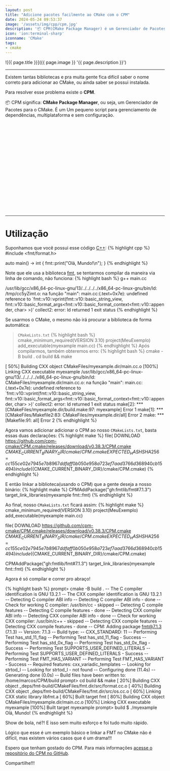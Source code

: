 ```yaml
---
layout: post
title: "Adicione pacotes facilmente ao CMake com o CPM"
date: 2024-05-24 09:53:37
image: '/assets/img/cpp/cpm.jpg'
description: '📦 CPM(CMake Package Manager) é um Gerenciador de Pacotes para o CMake.'
icon: 'ion:terminal-sharp'
iconname: 'CMake'
tags:
- cmake
---
```


![{{ page.title }}]({{ page.image }} '{{ page.description }}')

---

Existem tantas bibliotecas e pra muita gente fica difícil saber o nome correto para adicionar ao CMake, ou ainda saber se possui instalada.

Para resolver esse problema existe o **CPM**.

📦 CPM significa: **CMake Package Manager**, ou seja, um Gerenciador de Pacotes para o CMake. É um Um pequeno script para gerenciamento de dependências, multiplataforma e sem configuração.


<!-- SQUARE - GAMES ROOT -->
<script async src="//pagead2.googlesyndication.com/pagead/js/adsbygoogle.js"></script>
<ins class="adsbygoogle"
style="display:inline-block;width:336px;height:280px"
data-ad-client="ca-pub-2838251107855362"
data-ad-slot="5351066970"></ins>
<script>
(adsbygoogle = window.adsbygoogle || []).push({});
</script>

---

# Utilização
Suponhamos que você possui esse código [C++](https://terminalroot.com.br/tags#cpp):
{% highlight cpp %}
#include <fmt/format.h>

auto main() -> int {
  fmt::print("Olá, Mundo!\n");
}
{% endhighlight %}

Note que ele usa a biblioteca [fmt](https://terminalroot.com.br/2021/12/utilizando-a-fmtlib-para-saidas-formatadas-em-cpp.html), se tentarmos compilar da maneira via linha de comando, não funciona:
{% highlight bash %}
g++ main.cc

/usr/lib/gcc/x86_64-pc-linux-gnu/13/../../../../x86_64-pc-linux-gnu/bin/ld: /tmp/cc5yZimt.o: na função "main":
main.cc:(.text+0x7e): undefined reference to `fmt::v10::vprint(fmt::v10::basic_string_view<char>, fmt::v10::basic_format_args<fmt::v10::basic_format_context<fmt::v10::appender, char> >)'
collect2: error: ld returned 1 exit status
{% endhighlight %}

Se usarmos o CMake, o mesmo não irá procurar a biblioteca de forma automática:
> `CMakeLists.txt`
{% highlight bash %}
cmake_minimum_required(VERSION 3.10)
project(MeuExemplo)
add_executable(myexample main.cc)
{% endhighlight %}
Após compilarmos, também obteremos erro:
{% highlight bash %}
cmake -B build .
cd build && make

[ 50%] Building CXX object CMakeFiles/myexample.dir/main.cc.o
[100%] Linking CXX executable myexample
/usr/lib/gcc/x86_64-pc-linux-gnu/13/../../../../x86_64-pc-linux-gnu/bin/ld: CMakeFiles/myexample.dir/main.cc.o: na função "main":
main.cc:(.text+0x7e): undefined reference to `fmt::v10::vprint(fmt::v10::basic_string_view<char>, fmt::v10::basic_format_args<fmt::v10::basic_format_context<fmt::v10::appender, char> >)'
collect2: error: ld returned 1 exit status
make[2]: *** [CMakeFiles/myexample.dir/build.make:97: myexample] Error 1
make[1]: *** [CMakeFiles/Makefile2:83: CMakeFiles/myexample.dir/all] Error 2
make: *** [Makefile:91: all] Error 2
{% endhighlight %}

Agora vamos adicionar adicionar o CPM ao nosso `CMakeLists.txt`, basta essas duas declarações:
{% highlight make %}
file(
  DOWNLOAD
  https://github.com/cpm-cmake/CPM.cmake/releases/download/v0.38.3/CPM.cmake
  ${CMAKE_CURRENT_BINARY_DIR}/cmake/CPM.cmake
  EXPECTED_HASH SHA256=cc155ce02e7945e7b8967ddfaff0b050e958a723ef7aad3766d368940cb15494
)
include(${CMAKE_CURRENT_BINARY_DIR}/cmake/CPM.cmake)
{% endhighlight %}

E então linkar a biblioteca(usando o CPM) que a gente deseja a nosso binário:
{% highlight make %}
CPMAddPackage("gh:fmtlib/fmt#7.1.3")
target_link_libraries(myexample fmt::fmt)
{% endhighlight %}

Ao final, nosso `CMakeLists.txt` ficará assim:
{% highlight make %}
cmake_minimum_required(VERSION 3.10)
project(MeuExemplo)
add_executable(myexample main.cc)

file(
  DOWNLOAD
  https://github.com/cpm-cmake/CPM.cmake/releases/download/v0.38.3/CPM.cmake
  ${CMAKE_CURRENT_BINARY_DIR}/cmake/CPM.cmake
  EXPECTED_HASH SHA256=cc155ce02e7945e7b8967ddfaff0b050e958a723ef7aad3766d368940cb15494
)
include(${CMAKE_CURRENT_BINARY_DIR}/cmake/CPM.cmake)

CPMAddPackage("gh:fmtlib/fmt#7.1.3")
target_link_libraries(myexample fmt::fmt)
{% endhighlight %}

Agora é só compilar e correr pro abraço!

{% highlight bash %}
prompt> cmake -B build .
-- The C compiler identification is GNU 13.2.1
-- The CXX compiler identification is GNU 13.2.1
-- Detecting C compiler ABI info
-- Detecting C compiler ABI info - done
-- Check for working C compiler: /usr/bin/cc - skipped
-- Detecting C compile features
-- Detecting C compile features - done
-- Detecting CXX compiler ABI info
-- Detecting CXX compiler ABI info - done
-- Check for working CXX compiler: /usr/bin/c++ - skipped
-- Detecting CXX compile features
-- Detecting CXX compile features - done
-- CPM: Adding package fmt@7.1.3 (7.1.3)
-- Version: 7.1.3
-- Build type: 
-- CXX_STANDARD: 11
-- Performing Test has_std_11_flag
-- Performing Test has_std_11_flag - Success
-- Performing Test has_std_0x_flag
-- Performing Test has_std_0x_flag - Success
-- Performing Test SUPPORTS_USER_DEFINED_LITERALS
-- Performing Test SUPPORTS_USER_DEFINED_LITERALS - Success
-- Performing Test FMT_HAS_VARIANT
-- Performing Test FMT_HAS_VARIANT - Success
-- Required features: cxx_variadic_templates
-- Looking for strtod_l
-- Looking for strtod_l - not found
-- Configuring done (11.4s)
-- Generating done (0.0s)
-- Build files have been written to: /home/marcos/CPM/build
prompt> cd build && make
[ 20%] Building CXX object _deps/fmt-build/CMakeFiles/fmt.dir/src/format.cc.o
[ 40%] Building CXX object _deps/fmt-build/CMakeFiles/fmt.dir/src/os.cc.o
[ 60%] Linking CXX static library libfmt.a
[ 60%] Built target fmt
[ 80%] Building CXX object CMakeFiles/myexample.dir/main.cc.o
[100%] Linking CXX executable myexample
[100%] Built target myexample
prompt> build $ ./myexample 
Olá, Mundo!
{% endhighlight %}

Show de bola, né?! E isso sem muito esforço e foi tudo muito rápido.

Lógico que esse é um exemplo básico e linkar a FMT no CMake não é difícil, mas existem vários casos que é um drama!!!

Espero que tenham gostado do CPM. Para mais informações [acesse o repositório do CPM no GitHub](https://github.com/cpm-cmake/CPM.cmake).

Compartilhe!!!


